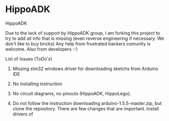 # HippoADK
HippoADK


Due to the lack of support by HippoADK group, I am forking this project to try to add all info that is missing (even reverse engineering if necessary. We don't like to buy bricks)
Any help from frustrated backers comunity is welcome. Also from developers :-)

List of Issues (ToDo's)
  1. Missing stm32 windows driver for downloading sketchs from Arduino IDE
  2. No installing instruction
  3. No circuit diagrams, no pinouts (HippoADK, HippoLego). 

1. Do not follow the instruction downloading arduino-1.5.5-master.zip, but clone the repository. There are few changes that are important. Install drivers of 